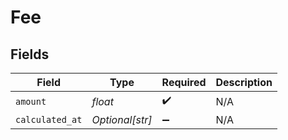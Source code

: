 # Fee


## Fields

| Field              | Type               | Required           | Description        |
| ------------------ | ------------------ | ------------------ | ------------------ |
| `amount`           | *float*            | :heavy_check_mark: | N/A                |
| `calculated_at`    | *Optional[str]*    | :heavy_minus_sign: | N/A                |